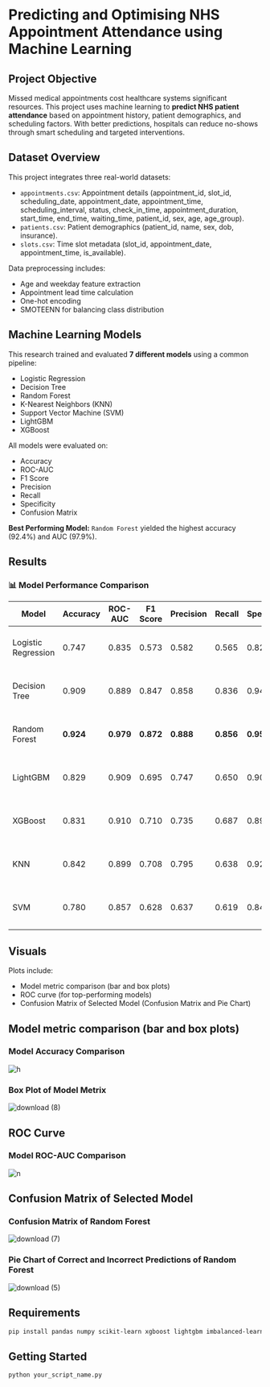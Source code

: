 # Predicting and Optimising NHS Appointment Attendance using Machine Learning

## Project Objective

Missed medical appointments cost healthcare systems significant resources. This project uses machine learning to **predict NHS patient attendance** based on appointment history, patient demographics, and scheduling factors. With better predictions, hospitals can reduce no-shows through smart scheduling and targeted interventions.

## Dataset Overview

This project integrates three real-world datasets:

* `appointments.csv`: Appointment details (appointment_id, slot_id, scheduling_date, appointment_date, appointment_time, scheduling_interval, status, check_in_time, appointment_duration, start_time, end_time, waiting_time, patient_id, sex, age, age_group).
* `patients.csv`: Patient demographics (patient_id, name, sex, dob, insurance).
* `slots.csv`: Time slot metadata (slot_id, appointment_date, appointment_time, is_available).

Data preprocessing includes:

* Age and weekday feature extraction
* Appointment lead time calculation
* One-hot encoding
* SMOTEENN for balancing class distribution

## Machine Learning Models

This research trained and evaluated **7 different models** using a common pipeline:

* Logistic Regression
* Decision Tree
* Random Forest
* K-Nearest Neighbors (KNN)
* Support Vector Machine (SVM)
* LightGBM
* XGBoost

All models were evaluated on:

* Accuracy
* ROC-AUC
* F1 Score
* Precision
* Recall
* Specificity
* Confusion Matrix

 **Best Performing Model:**
`Random Forest` yielded the highest accuracy (92.4%) and AUC (97.9%).

## Results

### 📊 Model Performance Comparison

| Model               | Accuracy  | ROC-AUC   | F1 Score  | Precision | Recall    | Specificity | Confusion Matrix                |
|---------------------|-----------|-----------|-----------|-----------|-----------|-------------|---------------------------------|
| Logistic Regression | 0.747     | 0.835     | 0.573     | 0.582     | 0.565     | 0.826       | [[3362, 710], [761, 988]]       |
| Decision Tree       | 0.909     | 0.889     | 0.847     | 0.858     | 0.836     | 0.941       | [[3830, 242], [286, 1463]]      |
| Random Forest       | **0.924** | **0.979** | **0.872** | **0.888** | **0.856** | **0.954**   | [[3883, 189], [252, 1497]]      |
| LightGBM            | 0.829     | 0.909     | 0.695     | 0.747     | 0.650     | 0.905       | [[3686, 386], [612, 1137]]      |
| XGBoost             | 0.831     | 0.910     | 0.710     | 0.735     | 0.687     | 0.893       | [[3638, 434], [548, 1201]]      |
| KNN                 | 0.842     | 0.899     | 0.708     | 0.795     | 0.638     | 0.929       | [[3784, 288], [633, 1116]]      |
| SVM                 | 0.780     | 0.857     | 0.628     | 0.637     | 0.619     | 0.849       | [[3456, 616], [667, 1082]]      |

## Visuals

Plots include:

* Model metric comparison (bar and box plots)
* ROC curve (for top-performing models)
* Confusion Matrix of Selected Model (Confusion Matrix and Pie Chart)


## Model metric comparison (bar and box plots)

### Model Accuracy Comparison

![h](https://github.com/user-attachments/assets/8ec9449f-b483-40c3-9ef2-36e46ad0d815)

### Box Plot of Model Metrix

![download (8)](https://github.com/user-attachments/assets/ec703d9a-0b3a-41d2-9fdb-1d49d2c05ceb)

## ROC Curve

### Model ROC-AUC Comparison

![n](https://github.com/user-attachments/assets/41fc9214-57fa-40c5-8859-6a6da8dcee9e)

## Confusion Matrix of Selected Model

### Confusion Matrix of Random Forest

![download (7)](https://github.com/user-attachments/assets/c464bc0e-d0cc-4458-be72-308f6af03b95)

### Pie Chart of Correct and Incorrect Predictions of Random Forest
![download (5)](https://github.com/user-attachments/assets/2577783c-3494-42e7-beb7-b625325dc7bd)


## Requirements

```bash
pip install pandas numpy scikit-learn xgboost lightgbm imbalanced-learn matplotlib seaborn
```

## Getting Started

```bash
python your_script_name.py
```
